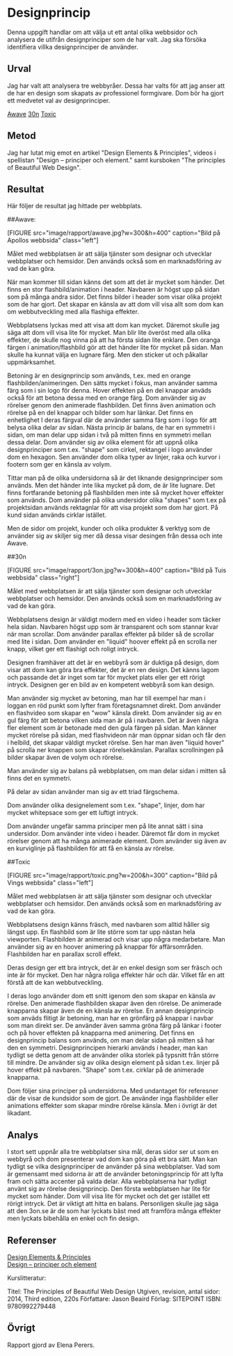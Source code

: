 ---
---
Designprincip
=========================

Denna uppgift handlar om att välja ut ett antal olika webbsidor och analysera de utifrån designprinciper som de har valt. Jag ska försöka identifiera villka designprinciper de använder.

Urval
-----------------------

Jag har valt att analysera tre webbyråer. Dessa har valts för att jag anser att de har en design som skapats av professionel formgivare. Dom bör ha gjort ett medvetet val av designprinciper.

[Awave](https://www.awave.se/)
[30n](https://3on.se/)
[Toxic](https://www.toxic.se/)

Metod
-----------------------

Jag har lutat mig emot en artikel "Design Elements & Principles", videos i spellistan "Design – principer och element." samt kursboken "The principles of Beautiful Web Design".

Resultat
-----------------------

Här följer de resultat jag hittade per webbplats.

##Awave:

[FIGURE src="image/rapport/awave.jpg?w=300&h=400" caption="Bild på Apollos webbsida" class="left"]

Målet med webbplatsen är att sälja tjänster som designar och utvecklar webbplatser och hemsidor. Den används också som en marknadsföring av vad de kan göra.

När man kommer till sidan känns det som att det är mycket som händer. Det finns en stor flashbild/animation i header. Navbaren är högst upp på sidan som på många andra sidor. Det finns bilder i header som visar olika projekt som de har gjort. Det skapar en känsla av att dom vill visa allt som dom kan om webbutveckling med alla flashiga effekter.

Webbplatsens lyckas med att visa att dom kan mycket. Däremot skulle jag säga att dom vill visa lite för mycket. Man blir lite överöst med alla olika effekter, de skulle nog vinna på att ha första sidan lite enklare. Den oranga färgen i animation/flashbild gör att det händer lite för mycket på sidan. Man skulle ha kunnat välja en lugnare färg. Men den sticker ut och påkallar uppmärksamhet.

Betoning är en designprincip som används, t.ex. med en orange flashbilden/animeringen. Den sätts mycket i fokus, man använder samma färg som i sin logo för denna. Hover effekten på en del knappar anväds också för att betona dessa med en orange färg.
Dom använder sig av rörelser genom den animerade flashbilden. Det finns även animation och rörelse på en del knappar och bilder som har länkar.
Det finns en enhetlighet I deras färgval där de använder samma färg som i logo för att belysa olika delar av sidan.
Nästa princip är balans, de har en symmetri i sidan, om man delar upp sidan i två på mitten finns en symmetri mellan dessa delar.
Dom använder sig av olika element för att uppnå olika designprinciper som t.ex. "shape" som cirkel, rektangel i logo använder dom en hexagon. Sen använder dom olika typer av linjer, raka och kurvor i footern som ger en känsla av volym.

Tittar man på de olika undersidorna så är det liknande designprinciper som används. Men det händer inte lika mycket på dom, de är lite lugnare. Det finns fortfarande betoning på flashbilden men inte så mycket hover effekter som används.
Dom använder på olika undersidor olika "shapes" som t.ex på projektsidan används rektagnlar för att visa projekt som dom har gjort. På kund sidan används cirklar istället.

Men de sidor om projekt, kunder och olika produkter & verktyg som de använder sig av skiljer sig mer då dessa visar desingen från dessa och inte Awave.

##30n

[FIGURE src="image/rapport/3on.jpg?w=300&h=400" caption="Bild på Tuis webbsida" class="right"]

Målet med webbplatsen är att sälja tjänster som designar och utvecklar webbplatser och hemsidor. Den används också som en marknadsföring av vad de kan göra.

Webbplatsens design är väldigt modern med en video i header som täcker hela sidan. Navbaren högst upp som är transparent och som stannar kvar när man scrollar. Dom använder parallax effekter på bilder så de scrollar med lite i sidan. Dom använder en "liquid" hoover effekt på en scrolla ner knapp, vilket ger ett flashigt och roligt intryck.

Designen framhäver att det är en webbyrå som är duktiga på design, dom visar att dom kan göra bra effekter, det är en ren design. Det känns lagom och passande det är inget som tar för mycket plats eller ger ett rörigt intryck. Designen ger en bild av en kompetent webbyrå som kan design.

Man använder sig mycket av betoning, man har till exempel har man i loggan en röd punkt som lyfter fram företagsnamnet direkt. Dom använder en flashvideo som skapar en "wow" känsla direkt. Dom använder sig av en gul färg för att betona vilken sida man är på i navbaren. Det är även några fler element som är betonade med den gula färgen på sidan.
Man känner mycket rörelse på sidan, med flashvideon när man öppnar sidan och får den i helbild, det skapar väldigt mycket rörelse. Sen har man även "liquid hover" på scrolla ner knappen som skapar rörelsekänslan.
Parallax scrollningen på bilder skapar även de volym och rörelse.

Man använder sig av balans på webbplatsen, om man delar sidan i mitten så finns det en symmetri.

På delar av sidan använder man sig av ett triad färgschema.

Dom använder olika designelement som t.ex. "shape", linjer, dom har mycket whitepsace som ger ett luftigt intryck.

Dom använder ungefär samma principer men på lite annat sätt i sina undersidor. Dom använder inte video i header. Däremot får dom in mycket rörelser genom att ha många animerade element. Dom använder sig även av en kurviglinje på flashbilden för att få en känsla av rörelse.


##Toxic

[FIGURE src="image/rapport/toxic.png?w=200&h=300" caption="Bild på Vings webbsida" class="left"]

Målet med webbplatsen är att sälja tjänster som designar och utvecklar webbplatser och hemsidor. Den används också som en marknadsföring av vad de kan göra.

Webbplatsens design känns fräsch, med navbaren som alltid håller sig längst upp. En flashbild som är lite större som tar upp nästan hela viewporten. Flashbilden är animerad och visar upp några medarbetare. Man använder sig av en hoover animering på knappar för affärsområden. Flashbilden har en parallax scroll effekt.

Deras design ger ett bra intryck, det är en enkel design som ser fräsch och inte är för mycket. Den har några roliga effekter här och där. Vilket får en att förstå att de kan webbutveckling.

I deras logo använder dom ett snitt igenom den som skapar en känsla av rörelse. Den animerade flashbilden skapar även den rörelse. De animerade knapparna skapar även de en känsla av rörelse.
En annan designprincip som anväds flitigt är betoning, man har en grönfärg på knappar i navbar som man direkt ser. De använder även samma gröna färg på länkar i footer och på hover effekten på knapparna med animering.
Det finns en designprincip balans som används, om man delar sidan på mitten så har den en symmetri.
Designprincipen hierarki används i header, man kan tydligt se detta genom att de använder olika storlek på typsnitt från större till mindre.
De använder sig av olika design element på sidan t.ex. linjer på hover effekt på navbaren. "Shape" som t.ex. cirklar på de animerade knapparna.

Dom följer sina principer på undersidorna. Med undantaget för referesner där de visar de kundsidor som de gjort.
De använder inga flashbilder eller animations effekter som skapar mindre rörelse känsla. Men i övrigt är det likadant.


Analys
-----------------------

I stort sett uppnår alla tre webbplatser sina mål, deras sidor ser ut som en webbyrå och dom presenterar vad dom kan göra på ett bra sätt. Man kan tydligt se vilka designprinciper de använder på sina webbplatser. Vad som är gemensamt med sidorna är att de använder betoningsprincip för att lyfta fram och sätta accenter på valda delar.
Alla webbplatserna har tydligt använt sig av rörelse designprincip.
Den första webbplatsen har lite för mycket som händer. Dom vill visa lite för mycket och det ger istället ett rörigt intryck. Det är viktigt att hitta en balans. Personligen skulle jag säga att den 3on.se är de som har lyckats bäst med att framföra många effekter men lyckats bibehålla en enkel och fin design.

Referenser
-----------------------

[Design Elements & Principles](https://www.canva.com/learn/design-elements-principles/)  
[Design – principer och element](https://www.youtube.com/watch?v=uVrh3frrC38&list=PLKtP9l5q3ce-oz7aoBkk-oEn4xzGbtqxU&index=3)

Kurslitteratur:

Titel: The Principles of Beautiful Web Design
Utgiven, revision, antal sidor: 2014, Third edition, 220s
Författare: Jason Beaird
Förlag: SITEPOINT
ISBN: 9780992279448

Övrigt
-----------------------

Rapport gjord av Elena Perers.
